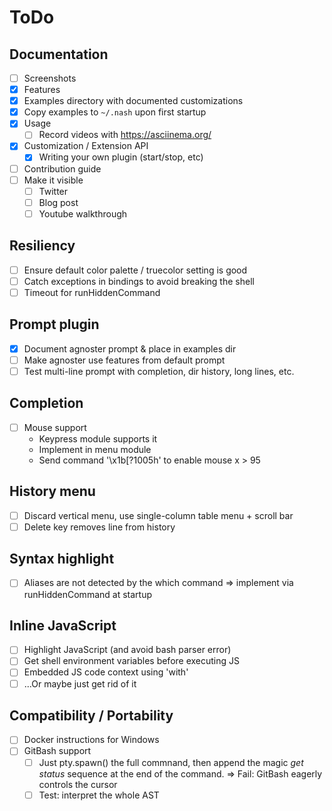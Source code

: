 # ToDo

## Documentation
- [ ] Screenshots
- [x] Features
- [x] Examples directory with documented customizations
- [x] Copy examples to `~/.nash` upon first startup
- [x] Usage
    - [ ] Record videos with https://asciinema.org/
- [x] Customization / Extension API
    - [x] Writing your own plugin (start/stop, etc)
- [ ] Contribution guide
- [ ] Make it visible
    - [ ] Twitter
    - [ ] Blog post
    - [ ] Youtube walkthrough

## Resiliency
- [ ] Ensure default color palette / truecolor setting is good
- [ ] Catch exceptions in bindings to avoid breaking the shell
- [ ] Timeout for runHiddenCommand

## Prompt plugin
- [x] Document agnoster prompt & place in examples dir
- [ ] Make agnoster use features from default prompt
- [ ] Test multi-line prompt with completion, dir history, long lines, etc.

## Completion
- [ ] Mouse support
    - Keypress module supports it
    - Implement in menu module
    - Send command '\x1b[?1005h' to enable mouse x > 95

## History menu
- [ ] Discard vertical menu, use single-column table menu + scroll bar
- [ ] Delete key removes line from history

## Syntax highlight
- [ ] Aliases are not detected by the which command => implement
    via runHiddenCommand at startup
 
## Inline JavaScript
- [ ] Highlight JavaScript (and avoid bash parser error)
- [ ] Get shell environment variables before executing JS
- [ ] Embedded JS code context using 'with'
- [ ] ...Or maybe just get rid of it

## Compatibility / Portability
- [ ] Docker instructions for Windows
- [ ] GitBash support
    - [ ] Just pty.spawn() the full commnand, then append the magic
        *get status* sequence at the end of the command.
        => Fail: GitBash eagerly controls the cursor
    - [ ] Test: interpret the whole AST
